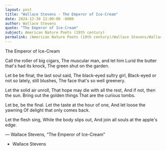 ```yaml
---
layout: post
title: "Wallace Stevens - The Emperor of Ice-Cream"
date: 2024-12-30 12:00:00 -0000
author: Wallace Stevens
quote: "The Emperor of Ice-Cream"
subject: American Nature Poets (19th century)
permalink: /American Nature Poets (19th century)/Wallace Stevens/Wallace Stevens - The Emperor of Ice-Cream
---
```


The Emperor of Ice-Cream

Call the roller of big cigars,
   The muscular man, and let him
   Lurid the butter that's had its knock,
The green shut on the garden.

Let be be final, the last soul said,
   The black-eyed sultry girl,
Black-eyed or not so lately, still blushes,
   The face that's so well greenery.

Let the solid air unroll,
   That hope may die with all the rest,
And if not, then the sun.
   Bring out the golden things
That are the curious tombs.

Let be, be the final.
   Let the taste at the hour of one,
And let loose the yawning
   Of delight that only comes back.

Let the flesh sing,
   While the body slips out,
And join all souls at the apple's edge.


— Wallace Stevens, “The Emperor of Ice-Cream”

- Wallace Stevens
